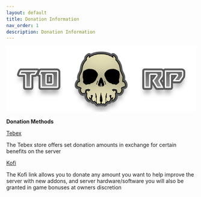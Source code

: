 ```yaml
---
layout: default
title: Donation Information
nav_order: 1
description: Donation Information
---
```


![TDRPBanner](https://raw.githubusercontent.com/McTiddies4Lunch/McTiddies4Lunch.github.io/main/assets/tdrpbanner.png)

**Donation Methods**

[Tebex](https://tdrp.tebex.io)

The Tebex store offers set donation amounts in exchange for certain benefits on the server

[Kofi](https://ko-fi.com/mctiddies4lunch)

The Kofi link allows you to donate any amount you want to help improve the server with new addons, and server hardware/software you will also be granted in game bonuses at owners discretion
